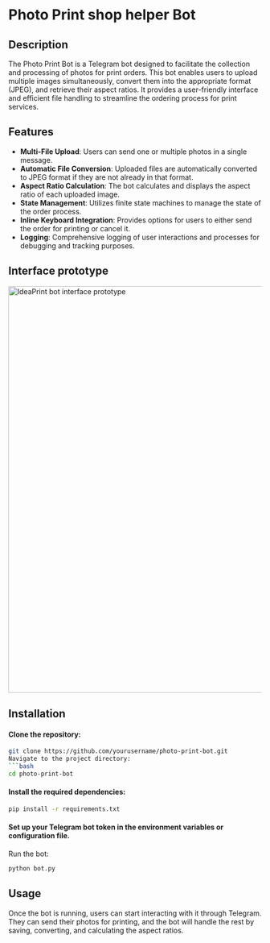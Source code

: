 # Photo Print shop helper Bot

## Description

The Photo Print Bot is a Telegram bot designed to facilitate the collection and processing of photos for print orders. This bot enables users to upload multiple images simultaneously, convert them into the appropriate format (JPEG), and retrieve their aspect ratios. It provides a user-friendly interface and efficient file handling to streamline the ordering process for print services.

## Features

- **Multi-File Upload**: Users can send one or multiple photos in a single message.
- **Automatic File Conversion**: Uploaded files are automatically converted to JPEG format if they are not already in that format.
- **Aspect Ratio Calculation**: The bot calculates and displays the aspect ratio of each uploaded image.
- **State Management**: Utilizes finite state machines to manage the state of the order process.
- **Inline Keyboard Integration**: Provides options for users to either send the order for printing or cancel it.
- **Logging**: Comprehensive logging of user interactions and processes for debugging and tracking purposes.

## Interface prototype
<img width="807" alt="IdeaPrint bot interface prototype" src="https://github.com/user-attachments/assets/0dd45116-f7ac-4389-aee1-65523a37618b">


## Installation

#### Clone the repository:
   ```bash
   git clone https://github.com/yourusername/photo-print-bot.git
Navigate to the project directory:
```bash
cd photo-print-bot
```
#### Install the required dependencies:

```bash
pip install -r requirements.txt
```
#### Set up your Telegram bot token in the environment variables or configuration file.

Run the bot:

```bash
python bot.py
```
## Usage
Once the bot is running, users can start interacting with it through Telegram. They can send their photos for printing, and the bot will handle the rest by saving, converting, and calculating the aspect ratios.

